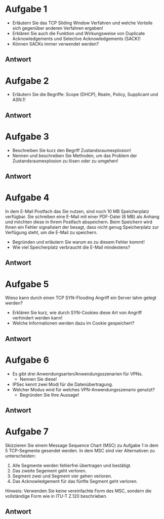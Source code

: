 # Aufgabe 1

* Erläutern Sie das TCP Sliding Window Verfahren und welche Vorteile sich gegenüber anderen Verfahren ergeben!
* Erklären Sie auch die Funktion und Wirkungsweise von Duplicate Acknowledgements und Selective Acknowledgements (SACK)!
* Können SACKs immer verwendet werden?

## Antwort

# Aufgabe 2

* Erläutern Sie die Begriffe: Scope (DHCP), Realm, Policy, Supplicant und ASN.1!

## Antwort


# Aufgabe 3

* Beschreiben Sie kurz den Begriff Zustandsraumexplosion!
* Nennen und beschreiben Sie Methoden, um das Problem der Zustandsraumexplosion zu lösen oder zu umgehen!

## Antwort

# Aufgabe 4

In dem E-Mail Postfach das Sie nutzen, sind noch 10 MB Speicherplatz verfügbar.
Sie schreiben eine E-Mail mit einer PDF-Datei (8 MB) als Anhang und möchten diese in Ihrem Postfach abspeichern.
Beim Speichern wird Ihnen ein Fehler signalisiert der besagt, dass nicht genug Speicherplatz zur Verfügung steht, um die E-Mail zu speichern.

* Begründen und erläutern Sie warum es zu diesem Fehler kommt!
* Wie viel Speicherplatz verbraucht die E-Mail mindestens?

## Antwort

# Aufgabe 5

Wieso kann durch einen TCP SYN-Flooding Angriff ein Server lahm gelegt werden? 

* Erklären Sie kurz, wie durch SYN-Cookies diese Art von Angriff verhindert werden kann!
* Welche Informationen werden dazu im Cookie gespeichert?

## Antwort

# Aufgabe 6

* Es gibt drei Anwendungsarten/Anwendungsszenarien für VPNs.
    * Nennen Sie diese!
* IPSec kennt zwei Modi für die Datenübertragung.
* Welcher Modus wird für welches VPN-Anwendungsszenario genutzt?
    * Begründen Sie Ihre Aussage!

## Antwort

# Aufgabe 7
Skizzieren Sie einem Message Sequence Chart (MSC) zu Aufgabe 1 in dem 5 TCP-Segmente gesendet werden.
In dem MSC sind vier Alternativen zu unterscheiden:

1. Alle Segmente werden fehlerfrei übertragen und bestätigt.
2. Das zweite Segement geht verloren.
3. Segment zwei und Segment vier gehen verloren.
4. Das Acknowledgement für das fünfte Segment geht verloren.

Hinweis: Verwenden Sie keine vereinfachte Form des MSC, sondern die vollständige Form wie in ITU-T Z.120 beschrieben.

## Antwort
